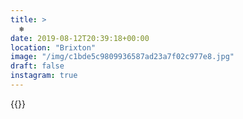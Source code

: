 ```yaml
---
title: >
  ❄️
date: 2019-08-12T20:39:18+00:00
location: "Brixton"
image: "/img/c1bde5c9809936587ad23a7f02c977e8.jpg"
draft: false
instagram: true
---
```


{{<photo src="/img/c1bde5c9809936587ad23a7f02c977e8.jpg">}}
